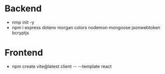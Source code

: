 # Backend

- nmp init -y
- npm i express dotenv morgan colors nodemon mongoose jsonwebtoken bcryptjs

# Frontend

- npm create vite@latest client -- --template react
